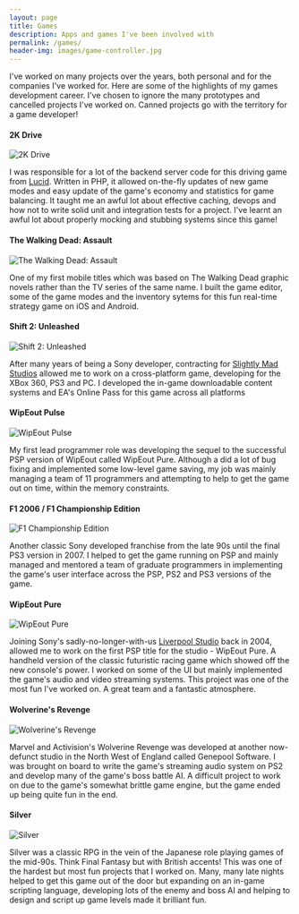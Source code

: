 ```yaml
---
layout: page
title: Games
description: Apps and games I've been involved with
permalink: /games/
header-img: images/game-controller.jpg
---
```


I've worked on many projects over the years, both personal and for the companies I've worked for. Here are some of the highlights of my games development career. I've chosen to ignore the many prototypes and cancelled projects I've worked on. Canned projects go with the territory for a game developer!

#### 2K Drive

![2K Drive](/images/games/2k-drive-568x568.jpg)

I was responsible for a lot of the backend server code for this driving game from [Lucid](http://www.lucidgames.co.uk/). Written in PHP, it allowed on-the-fly updates of new game modes and easy update of the game's economy and statistics for game balancing. It taught me an awful lot about effective caching, devops and how not to write solid unit and integration tests for a project. I've learnt an awful lot about properly mocking and stubbing systems since this game!

#### The Walking Dead: Assault

![The Walking Dead: Assault](/images/games/walking-dead-assault-568x568.jpg)

One of my first mobile titles which was based on The Walking Dead graphic novels rather than the TV series of the same name. I built the game editor, some of the game modes and the inventory sytems for this fun real-time strategy game on iOS and Android.

#### Shift 2: Unleashed

![Shift 2: Unleashed](/images/games/shift2-unleashed-640x360.jpg)

After many years of being a Sony developer, contracting for [Slightly Mad Studios](http://www.slightlymadstudios.com/) allowed me to work on a cross-platform game, developing for the XBox 360, PS3 and PC. I developed the in-game downloadable content systems and EA's Online Pass for this game across all platforms

#### WipEout Pulse

![WipEout Pulse](/images/games/wipeout-pulse-480x272.jpg)

My first lead programmer role was developing the sequel to the successful PSP version of WipEout called WipEout Pure. Although a did a lot of bug fixing and implemented some low-level game saving, my job was mainly managing a team of 11 programmers and attempting to help to get the game out on time, within the memory constraints.

#### F1 2006 / F1 Championship Edition

![F1 Championship Edition](/images/games/f1-championship-edition-640x360.jpg)

Another classic Sony developed franchise from the late 90s until the final PS3 version in 2007. I helped to get the game running on PSP and mainly managed and mentored a team of graduate programmers in implementing the game's user interface across the PSP, PS2 and PS3 versions of the game.

#### WipEout Pure

![WipEout Pure](/images/games/wipeout-pure-480x272.jpg)

Joining Sony's sadly-no-longer-with-us [Liverpool Studio](http://www.worldwidestudios.net/) back in 2004, allowed me to work on the first PSP title for the studio - WipEout Pure. A handheld version of the classic futuristic racing game which showed off the new console's power. I worked on some of the UI but mainly implemented the game's audio and video streaming systems. This project was one of the most fun I've worked on. A great team and a fantastic atmosphere.

#### Wolverine's Revenge

![Wolverine's Revenge](/images/games/wolverines-revenge-512x384.jpg)

Marvel and Activision's Wolverine Revenge was developed at another now-defunct studio in the North West of England called Genepool Software. I was brought on board to write the game's streaming audio system on PS2 and develop many of the game's boss battle AI. A difficult project to work on due to the game's somewhat brittle game engine, but the game ended up being quite fun in the end.

#### Silver

![Silver](/images/games/silver-640x480.jpg)

Silver was a classic RPG in the vein of the Japanese role playing games of the mid-90s. Think Final Fantasy but with British accents! This was one of the hardest but most fun projects that I worked on. Many, many late nights helped to get this game out of the door but expanding on an in-game scripting language, developing lots of the enemy and boss AI and helping to design and script up game levels made it brilliant fun.

